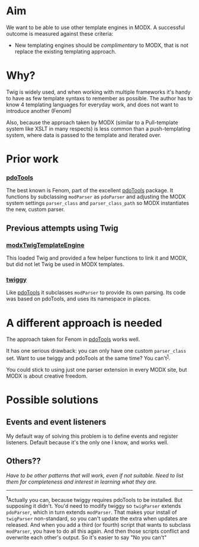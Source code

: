 # Aim

We want to be able to use other template engines in MODX. A successful outcome is measured against these criteria:

* New templating engines should be _complimentary_ to MODX, that is not replace the existing templating approach.

# Why?

Twig is widely used, and when working with multiple frameworks it's handy to have as few template syntaxs to remember as possible. The author has to know 4 templating languages for everyday work, and does not want to introduce another (Fenom)

Also, because the approach taken by MODX (similar to a Pull-template system like XSLT in many respects) is less common than a push-templating system, where data is passed to the template and iterated over.

# Prior work

### [pdoTools]
The best known is Fenom, part of the excellent [pdoTools] package. It functions by subclassing `modParser` as `pdoParser` and adjusting the MODX system settings `parser_class` and `parser_class_path` so MODX instantiates the new, custom parser.

## Previous attempts using Twig

### [modxTwigTemplateEngine](https://github.com/Codenator81/modxTwigTemplateEngine)

This loaded Twig and provided a few helper functions to link it and MODX, but did not let Twig be used in MODX templates.

### [twiggy](https://github.com/vgrish/twiggy/)

Like [pdoTools] it subclasses `modParser` to provide its own parsing. Its code was based on pdoTools, and uses its namespace in places.

# A different approach is needed

The approach taken for Fenom in [pdoTools] works well.

It has one serious drawback: you can only have one custom `parser_class` set. Want to use twiggy and pdoTools at the same time? You can't<sup>[1](#f1)</sup>.

You could stick to using just one parser extension in every MODX site, but MODX is about creative freedom.

# Possible solutions

## Events and event listeners
My default way of solving this problem is to define events and register listeners. Default because it's the only one I know, and works well.


## Others??
_Have to be other patterns that will work, even if not suitable. Need to list them for completeness and interest in learning what they are._


<hr>

<sup><b id="f1">1</b></sup>Actually you can, because twiggy requires pdoTools to be installed. But supposing it didn't. You'd need to modify twiggy so `twigParser`  extends `pdoParser`, which in turn extends `modParser`. That makes your install of `twigParser` non-standard, so you can't update the extra when updates are released. And when you add a third (or fourth) script that wants to subclass `modParser`, you have to do all this again. And then those scripts conflict and overwrite each other's output. So it's easier to say "No you can't"


[pdoTools]: https://modx.com/extras/package/pdotools